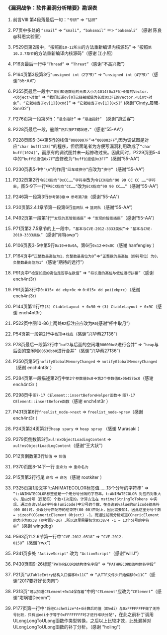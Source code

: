### 《漏洞战争：软件漏洞分析精要》勘误表

1. 前言VIII 第4段落最后一句：`“专研”` => `“钻研”`

2. P7页中多处的 `“smail”` => `“smali”`，`“baksmail”` ＝> `“baksmali”` （感谢 陈良@科恩实验室）

3. P529页第2段中，“按照`图10-12所示`的方法重新编译内核源码” => “按照`第10.3.7章节`的方法重新编译内核源码”（感谢 江小照）

4. P16页最后一行中`“Thread”` => `“Threat”`（感谢“不高兴撒”）

5. P164页第3段第3行`“unsigned int（2字节）”` => `“unsigned int（4字节）”`（感谢“55-AA”）

6. P355页最后一段中:`“我们知道数组的元素大小为1014(0x3F6)长度的Vector.<Object>对象”` => `“我们知道ov[0]已经被赋值为长度0x3FE的Vector.<uint>对象”`，`“它就相当于ov[1][0x0d]”` => `“它就相当于ov[1][0x5]”` (感谢“Cindy_晨曦-Smr02”)

7. P276页第一段第5行：`“悬念指针”` => `“悬挂指针”` （感谢“逍遥客”）
8. P228页最后一段，删除`“然后按F7键跟进，”`（感谢“55-AA”）

9. P228页图5-3中第5行的栈值`“0000007F”`=>`“000003FF”`,因为调试图是对应`“char buff[128]”`的程序，但后面笔者为方便写漏洞利用改成了`“char buff[1024]”`，而原有的调试图并未一起修改过来。因此同时，P229页图5-4中的`“buff长度值0x7F”`应修改为`“buff长度值0x3FF”`（感谢“55-AA”）

10. P230页表5-1中`“\n”`的作用`“回车或换行”`应改为`“换行”`（感谢“55-AA”）

11. P232页第2行`令ECX指向“0xCC……”字符串`改为`令ECX指向"90 90 CC CC ……"字符串`，图5-9下一行中`ECX指向“CC……”`改为`ECX指向“90 90 CC……”`（感谢“55-AA”）

12. P246第一段第3行`参考第8章`=> `参考第7章`（感谢“55-AA”）

13. P30页第2.4.1章节第一段第6行`蓝网队` => `篮网队`（感谢“55-AA”）

14. P492页第一段第1行`“发现的其智能插座”` => `“发现的智能插座”`（感谢“55-AA”）

15. P71页第2.7.5章节的上一段中，`“基本与CVE-2012-3333类似”`=> `“基本与CVE-2010-3333类似”`（感谢“肯特awp”）
 
16. P106页表3-5中第5行`0x10`=>`0x0A`，第6行`0x12`=>`0x0C`（感谢 hanfengley ）

17. P164页中`“正整数最高位为1，负整数最高位为0”`=>`“正整数的最高位（即符号位）为0，负整数最高位为1”`（感谢“期待的远行”）

18. P91页中`“检查长度的高位是否存在数值”` => `“将长度的高位与低位进行拼接”`（感谢 ench4nt3r）

19. P91页第3行中`0:015> dd ebp+0c` => `0:015> dd poi(ebp+c)`（感谢 ench4nt3r）

20. P144页第11行中`(3) CtableLayout + 0x90` => `(3) CtableLayout + 0x9C`（感谢 ench4nt3r）

21. P522页中图10-86上两处`R2`标注应应改为`R0`(感谢“杯中取月”)

22. P54页第一段第2行中`栈顶`=>`栈底`（感谢“兴华蔡27136”）

23. P78页最后一段第2行中“`buf2`与后面的空闲堆`00600bc8`进行合并” => “`heap`与后面的空闲堆`00530bb0`进行合并”（感谢“兴华蔡27136”）

24. P350页第5行`nofifyGlobalMemoryChanged` => `notifyGlobalMemoryChanged`（感谢 ench4nt3r ）

25. P284页第一段描述第2行中`第2个参数值0x0`=>`第2个参数值0x06457bc0`（感谢 ench4nt3r ）

26. P298页中`图7-17 CElement::insertBeforeHelper函数`=> `图7-17 CElement::insertBefore函数`（感谢 ench4nt3r ）

27. P431页第6行`freelist_node->next` => `freelist_node->prev`（感谢 ench4nt3r ）

28. P24页第24页第2行`heap spary` => `heap spray` （感谢 Murasaki ）  

29. P279页倒数第3行`xul!nxObjectLoadingContent` => `xul!nsObjectLoadingContent`（感谢“王大状”）

30. P12页倒数第3行`阶值` => `价值`

31. P370页图8-14下一行 `重命为` => `重命名为`

32. P15页第2行行尾 `命令` => `命名`（感谢 rootkiter ）

33. P325页第1段文字“t:ANIMATECOLOR标签值……13个分号的字符串” => `“t:ANIMATECOLOR标签值是一个用分号分隔的字符串，t:ANIMATECOLOR 对应的对象大小，是由分号（匹配符）个数+1决定的。计算方法在 mstime!StringToTokens 中实现，通过查询value字符串(unicode)中分号的个数，在查询到value的unicode结束符(00 00)时，会跟分号匹配符的结束符(00 00)匹配上，因此需要加1。因此这里分号个数 = sizeof(CGenericElement Object) -1，而通过前面分析知道CGnericElement的大小为0x38（参考图7-26）,所以这里需要包含0x38/4 -1 = 13个分号的字符串”`（感谢 wingdbg）

34. P563页11.2.6节第一行中`“CVE-2012-0518”` => `“CVE-2012-0158”`（感谢“rwx”）

35. P341页多处 `"ActiveScript"` 改为 `"ActionScript"`（感谢"willJ"）

36. P430页图9-26标题`“PATHRECORD结构体名字段”` => `“PATHRECORD结构体各字段”`

37. P21页`“从TableEntry结构入口偏移0x11C”` => `“从TTF文件头开始偏移0x11C”`（感谢“2017要好好长肉肉”）

38. P313页`“可以知道CELement+0x14保存着”`中的`"CELement"`应改为`“CElement”`（感谢“坩埚钳Deeom”）

39. P177页第一行中`"将经CacheSize*4+4计算后的值（即edi）与0xFFFFFFFF做了无符号比较，只有当edi小于等于0xFFFFFFFF时才进行堆块分配"`，在此之前补丁调用ULongLongToULong函数作类型转换，之后以上比较才效，此处漏掉对ULongLongToULong函数的补丁分析。（感谢 "holing"）
